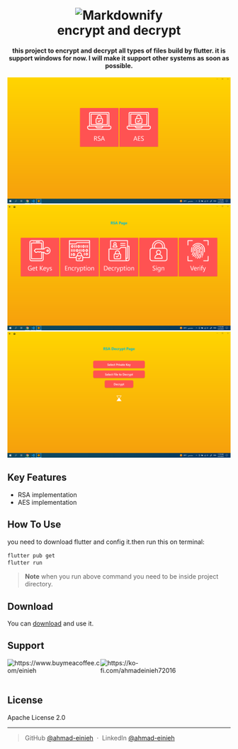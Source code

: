 
<h1 align="center">
  <br>
  <img src="https://github.com/ahmad-einieh/encryption_decryption/blob/master/assets/logo.png?raw=true" alt="Markdownify" width="200">
  <br>
  encrypt and decrypt
  <br>
</h1>

<h4 align="center">this project to encrypt and decrypt all types of files build by flutter. it is support windows for now. I will make it support other systems as soon as possible.</h4>


![screenshot](https://github.com/ahmad-einieh/encryption_decryption/blob/master/readme%20images/1.png?raw=true)
![screenshot](https://github.com/ahmad-einieh/encryption_decryption/blob/master/readme%20images/2.png?raw=true)
![screenshot](https://github.com/ahmad-einieh/encryption_decryption/blob/master/readme%20images/3.png?raw=true)

## Key Features

* RSA implementation
* AES implementation

## How To Use

you need to download flutter and config it.then run this on terminal:

```bash
flutter pub get
flutter run
```


> **Note**
> when you run above command you need to be inside project directory.


## Download

You can [download](https://github.com/ahmad-einieh/encryption_decryption/blob/master/readme%20files/app.zip) and use it.


## Support

<p><a href="https://www.buymeacoffee.com/https://www.buymeacoffee.com/einieh"> <img align="left" src="https://cdn.buymeacoffee.com/buttons/v2/default-yellow.png" height="50" width="210" alt="https://www.buymeacoffee.com/einieh" /></a><a href="https://ko-fi.com/https://ko-fi.com/ahmadeinieh72016"> <img align="left" src="https://cdn.ko-fi.com/cdn/kofi3.png?v=3" height="50" width="210" alt="https://ko-fi.com/ahmadeinieh72016" /></a></p>

<br>
<br>
<br>


## License

Apache License 2.0

---

> GitHub [@ahmad-einieh](https://github.com/ahmad-einieh) &nbsp;&middot;&nbsp;
> LinkedIn [@ahmad-einieh](https://www.linkedin.com/in/ahmad-einieh-921378181/)

<br/>
